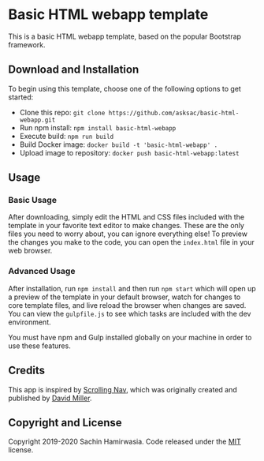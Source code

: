 # Basic HTML webapp template

This is a basic HTML webapp template, based on the popular Bootstrap framework. 

## Download and Installation

To begin using this template, choose one of the following options to get started:
* Clone this repo: `git clone https://github.com/asksac/basic-html-webapp.git`
* Run npm install: `npm install basic-html-webapp`
* Execute build: `npm run build`
* Build Docker image: `docker build -t 'basic-html-webapp' .`
* Upload image to repository: `docker push basic-html-webapp:latest` 


## Usage

### Basic Usage

After downloading, simply edit the HTML and CSS files included with the template in your favorite text editor to make changes. These are the only files you need to worry about, you can ignore everything else! To preview the changes you make to the code, you can open the `index.html` file in your web browser.

### Advanced Usage

After installation, run `npm install` and then run `npm start` which will open up a preview of the template in your default browser, watch for changes to core template files, and live reload the browser when changes are saved. You can view the `gulpfile.js` to see which tasks are included with the dev environment.

You must have npm and Gulp installed globally on your machine in order to use these features.

## Credits

This app is inspired by [Scrolling Nav](http://startbootstrap.com/template-overviews/scrolling-nav/), which was originally created and published by [David Miller](http://davidmiller.io/). 


## Copyright and License

Copyright 2019-2020 Sachin Hamirwasia. Code released under the [MIT](./LICENSE) license.
